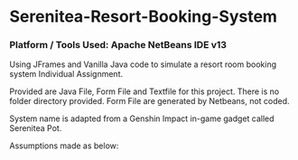 # Serenitea-Resort-Booking-System
### Platform / Tools Used: Apache NetBeans IDE v13
Using JFrames and Vanilla Java code to simulate a resort room booking system
Individual Assignment.

Provided are Java File, Form File and Textfile for this project. There is no folder directory provided. Form File are generated by Netbeans, not coded.

System name is adapted from a Genshin Impact in-game gadget called Serenitea Pot.

Assumptions made as below:
